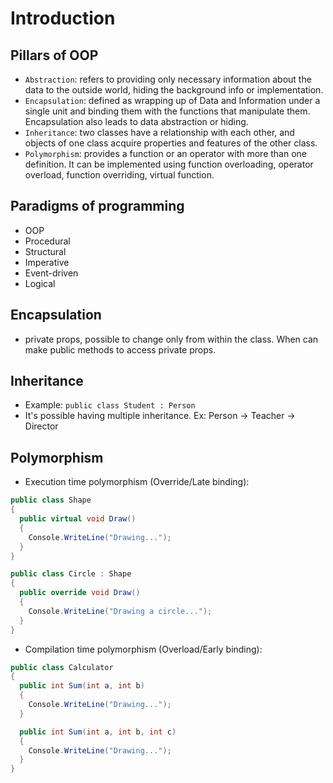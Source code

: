 # Introduction

## Pillars of OOP

- `Abstraction`: refers to providing only necessary information about the data to the outside world, hiding the background info or implementation.
- `Encapsulation`: defined as wrapping up of Data and Information under a single unit and binding them with the functions that manipulate them. Encapsulation also leads to data abstraction or hiding.
- `Inheritance`: two classes have a relationship with each other, and objects of one class acquire properties and features of the other class.
- `Polymorphism`: provides a function or an operator with more than one definition. It can be implemented using function overloading, operator overload, function overriding, virtual function.

## Paradigms of programming

- OOP
- Procedural
- Structural
- Imperative
- Event-driven
- Logical

## Encapsulation

- private props, possible to change only from within the class. When can make public methods to access private props.

## Inheritance

- Example: `public class Student : Person`
- It's possible having multiple inheritance. Ex: Person -> Teacher -> Director

## Polymorphism

- Execution time polymorphism (Override/Late binding):

```cs
public class Shape
{
  public virtual void Draw()
  {
    Console.WriteLine("Drawing...");
  }
}

public class Circle : Shape
{
  public override void Draw()
  {
    Console.WriteLine("Drawing a circle...");
  }
}
```

- Compilation time polymorphism (Overload/Early binding):

```cs
public class Calculator
{
  public int Sum(int a, int b)
  {
    Console.WriteLine("Drawing...");
  }

  public int Sum(int a, int b, int c)
  {
    Console.WriteLine("Drawing...");
  }
}

```
